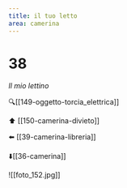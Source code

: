 ```yaml
---
title: il tuo letto
area: camerina
---
```

# 38
_Il mio lettino_

🔍[[149-oggetto-torcia_elettrica]]

⬆️ [[150-camerina-divieto]]

⬅️ [[39-camerina-libreria]]

⬇️[[36-camerina]] 

![[foto_152.jpg]]